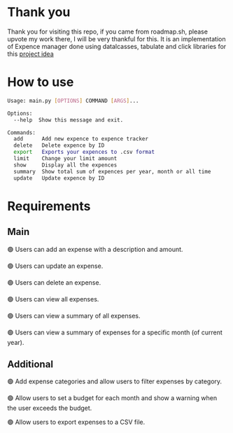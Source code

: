 # Thank you
Thank you for visiting this repo, if you came from roadmap.sh, please upvote my work there, I will be very thankful for this. It is an implementation of Expence manager done using datalcasses, tabulate and click libraries for this [project idea](https://roadmap.sh/projects/expense-tracker)

# How to use

```sh
Usage: main.py [OPTIONS] COMMAND [ARGS]...

Options:
  --help  Show this message and exit.

Commands:
  add      Add new expence to expence tracker
  delete   Delete expence by ID
  export   Exports your expences to .csv format
  limit    Change your limit amount
  show     Display all the expences
  summary  Show total sum of expences per year, month or all time
  update   Update expence by ID
```

# Requirements

## Main

🟢 Users can add an expense with a description and amount.

🟢 Users can update an expense.

🟢 Users can delete an expense.

🟢 Users can view all expenses.

🟢 Users can view a summary of all expenses.

🟢 Users can view a summary of expenses for a specific month (of current year).

## Additional

🟢 Add expense categories and allow users to filter expenses by category.

🟢 Allow users to set a budget for each month and show a warning when the user exceeds the budget.

🟢 Allow users to export expenses to a CSV file.

